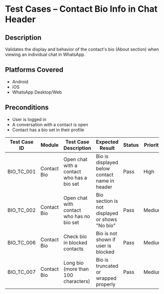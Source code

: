 # Test Cases – Contact Bio Info in Chat Header

## Description
Validates the display and behavior of the contact's bio (About section) when viewing an individual chat in WhatsApp.

## Platforms Covered
- Android
- iOS
- WhatsApp Desktop/Web

## Preconditions
- User is logged in
- A conversation with a contact is open
- Contact has a bio set in their profile

| Test Case ID       | Module         | Test Case Description                                                      | Expected Result                                                   | Status | Priority | Notes                        |
|--------------------|----------------|-----------------------------------------------------------------------------|--------------------------------------------------------------------|--------|----------|------------------------------|
| BIO_TC_001         | Contact Bio    | Open chat with a contact who has a bio set                                 | Bio is displayed below contact name in header                     | Pass   | High     |                              |
| BIO_TC_002         | Contact Bio    | Open chat with contact who has no bio set                                  | Bio section is not displayed or shows "No bio"                    | Pass   | Medium   |                              |
| BIO_TC_006         | Contact Bio    | Check bio in blocked contacts                                              | Bio is not shown if user is blocked                              | Pass   | Medium   |                              |
| BIO_TC_007         | Contact Bio    | Long bio (more than 100 characters)                                        | Bio is truncated or wrapped properly                              | Pass   | Medium   | Check for overflow           |
